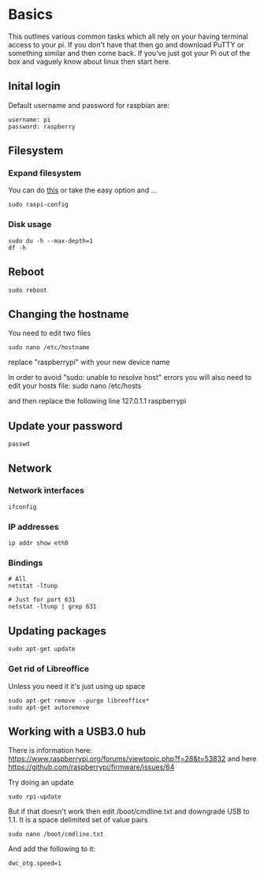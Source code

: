 # Basics
This outlines various common tasks which all rely on your having terminal access to your pi.
If you don't have that then go and download PuTTY or something similar and then come back.
If you've just got your Pi out of the box and vaguely know about linux then start here.

## Inital login
Default username and password for raspbian are:

    username: pi
    password: raspberry

## Filesystem
### Expand filesystem
You can do [this](http://raspberrypi.stackexchange.com/a/501) or take the easy option
and ...
```
sudo raspi-config
```

### Disk usage
```
sudo du -h --max-depth=1
df -h
```

## Reboot
    sudo reboot

## Changing the hostname
You need to edit two files

    sudo nano /etc/hostname

replace "raspberrypi" with your new device name

In order to avoid "sudo: unable to resolve host" errors you will also need to edit your hosts file:
    sudo nano /etc/hosts

and then replace the following line
    127.0.1.1	raspberrypi

## Update your password
    passwd

## Network
### Network interfaces
    ifconfig

### IP addresses
    ip addr show eth0

### Bindings
    # All
    netstat -ltunp
    
    # Just for port 631
    netstat -ltunp | grep 631

## Updating packages
    sudo apt-get update

### Get rid of Libreoffice
Unless you need it it's just using up space

```
sudo apt-get remove --purge libreoffice*
sudo apt-get autoremove
```

## Working with a USB3.0 hub
There is information here: https://www.raspberrypi.org/forums/viewtopic.php?f=28&t=53832 and
here https://github.com/raspberrypi/firmware/issues/64

Try doing an update
```
sudo rpi-update
```
But if that doesn't work then edit /boot/cmdline.txt and downgrade USB to 1.1. It is a space
delimited set of value pairs
```
sudo nano /boot/cmdline.txt
```
And add the following to it:
```
dwc_otg.speed=1
```